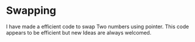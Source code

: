 # Swapping
I have made a efficient code to swap Two numbers using pointer.
This code appears to be efficient but new Ideas are always welcomed.
